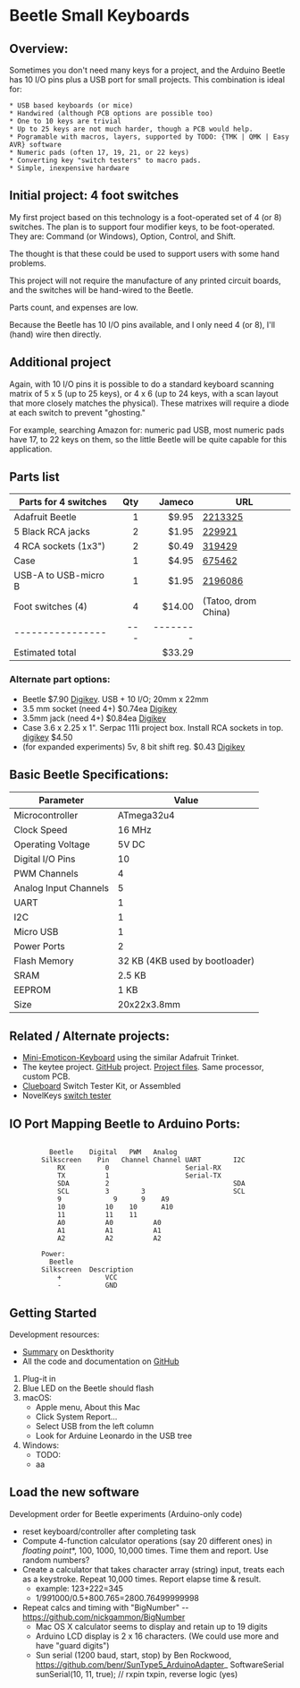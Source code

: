 # Beetle Small Keyboards

## Overview:

Sometimes you don't need many keys for a project, and the Arduino Beetle has 10
I/O pins plus a USB port for small projects. This combination is ideal for:

    * USB based keyboards (or mice)
    * Handwired (although PCB options are possible too)
    * One to 10 keys are trivial
    * Up to 25 keys are not much harder, though a PCB would help.
    * Pogramable with macros, layers, supported by TODO: {TMK | QMK | Easy AVR} software
    * Numeric pads (often 17, 19, 21, or 22 keys)
    * Converting key "switch testers" to macro pads.
    * Simple, inexpensive hardware

## Initial project: 4 foot switches

My first project based on this technology is a foot-operated set of 4 (or 8)
switches. The plan is to support four modifier keys, to be foot-operated. They
are: Command (or Windows), Option, Control, and Shift.

The thought is that these could be used to support users with some hand problems.

This project will not require the manufacture of any printed circuit boards, 
and the switches will be hand-wired to the Beetle.

Parts count, and expenses are low.

Because the Beetle has 10 I/O pins available, and I only need 4 (or 8), I'll
(hand) wire then directly.

## Additional project

Again, with 10 I/O pins it is possible to do a standard keyboard scanning matrix
of 5 x 5 (up to 25 keys), or 4 x 6 (up to 24 keys, with a scan layout that more
closely matches the physical). These matrixes will require a diode at each
switch to prevent "ghosting."

For example, searching Amazon for: numeric pad USB, most numeric pads have 17,
to 22 keys on them, so the little Beetle will be quite capable for this
application.


## Parts list




Parts for 4 switches|Qty| Jameco  |URL
--------------------|--:|--------:|----
Adafruit Beetle     | 1 | $9.95   | [2213325](https://www.jameco.com/z/DFR0282-DFRobot-Beetle-Microcontroller-Arduino-Compatible-_2213325.html)
5 Black RCA jacks   | 2 | $1.95   | [229921](https://www.jameco.com/z/JR1625BLK-Black-Plastic-RCA-Plug-Pack-of-5-_229921.html)
4 RCA sockets (1x3")| 2 | $0.49   | [319429](https://www.jameco.com/z/CA066-Velleman-RCA-Jacks-2-Stereo-Pairs-Red-Black-Nickel-Plated_319249.html)
Case                | 1 | $4.95   | [675462](https://www.jameco.com/z/111-BK-Serpac-Electronic-Enclosures-Enclosure-Black-111-Bk-Hi-Impact-Abs-Plastic_675462.html)
USB-A to USB-micro B| 1 | $1.95   | [2196086](https://www.jameco.com/z/IFA-A104-3-Foot-USB-micro-B-Data-Sync-Charging-Cable_2196086.html)
Foot switches (4)   | 4 | $14.00   | (Tatoo, drom China)
----------------    |---|-------- | 
Estimated total     |   |$33.29   | 

### Alternate part options:

* Beetle $7.90 [Digikey](https://www.digikey.com/product-detail/en/dfrobot/DFR0282/1738-1016-ND/6588438). USB + 10 I/O; 20mm x 22mm
* 3.5 mm socket (need 4+) $0.74ea [Digikey](https://www.digikey.com/product-detail/en/cui-inc/SJ1-3523N/CP1-3523N-ND/738689)
* 3.5mm jack (need 4+) $0.84ea  [Digikey](https://www.digikey.com/product-detail/en/cui-inc/MP3-3501/CP3-1005-ND/992141)
* Case 3.6 x 2.25 x 1". Serpac 111i project box. Install RCA sockets in top. 
[digikey](https://www.digikey.com/product-detail/en/serpac/110IBK/SR110-IB-ND/95415) $4.50
* (for expanded experiments) 5v, 8 bit shift reg. $0.43 [Digikey](https://www.digikey.com/product-detail/en/texas-instruments/SN74HC164N/296-8248-5-ND/376946)



## Basic Beetle Specifications:

  Parameter | Value
  ------------------|-------------
  Microcontroller		|		ATmega32u4
  Clock Speed		|		16 MHz
  Operating Voltage		|		5V DC
  Digital I/O Pins		|		10 
  PWM Channels		|		4 
  Analog Input Channels		|		5 
  UART		|		1 
  I2C		|		1 
  Micro USB		|		1 
  Power Ports		|		2 
  Flash Memory		|		 32 KB (4KB used by bootloader)
  SRAM		|		 2.5 KB
  EEPROM		|		 1 KB
  Size          |  20x22x3.8mm


## Related / Alternate projects:

* [Mini-Emoticon-Keyboard](http://www.instructables.com/id/Mini-Emoticon-Keyboard/
) using the similar Adafruit Trinket.
* The keytee project. [GitHub](https://github.com/trebb/keytee) project. 
[Project files](https://trebb.github.io/keytee/pcb.pdf). Same processor, custom PCB.
* [Clueboard](https://clueboard.co/parts/clueboard-switch-tester) Switch Tester
Kit, or Assembled  
* NovelKeys [switch tester](https://www.novelkeys.xyz/product-category/switchtesters/)

## IO Port Mapping Beetle to Arduino Ports:
```
        
          Beetle    Digital   PWM   Analog
        Silkscreen	  Pin   Channel Channel	UART	    I2C
            RX	        0	                Serial-RX
            TX	        1	                Serial-TX
            SDA	        2	                            SDA
            SCL	        3	     3	                    SCL
            9	          9	     9	  A9		
            10	        10	  10	  A10		
            11	        11	  11	        
            A0	        A0	        A0		
            A1	        A1	        A1		
            A2	        A2	        A2		

        Power:
          Beetle
        Silkscreen	Description
            +           VCC
            -           GND
```

## Getting Started

Development resources:

* [Summary](https://deskthority.net/wiki/Easy_AVR_USB_Keyboard_Firmware) on Deskthority
* All the code and documentation on [GitHub](https://github.com/dhowland/EasyAVR/releases)


1. Plug-it in
2. Blue LED on the Beetle should flash
3. macOS:
    - Apple menu, About this Mac
    - Click System Report...
    - Select USB from the left column
    - Look for Arduine Leonardo in the USB tree
4. Windows:
    - TODO: 
    - aa

## Load the new software


Development order for Beetle experiments (Arduino-only code)
  * reset keyboard/controller after completing task
  * Compute 4-function calculator operations (say 20 different ones) in *floating point**, 100, 1000, 10,000 times. Time them and report. Use random numbers?
  * Create a calculator that takes character array (string) input, treats each as a keystroke. Repeat 10,000 times. Report elapse time & result.
    * example: 123+222=345
    * 1/9*9*1000/0.5+800.765=2800.76499999998
  * Repeat calcs and timing with "BigNumber" -- https://github.com/nickgammon/BigNumber  
    * Mac OS X calculator seems to display and retain up to 19 digits
    * Arduino LCD display is 2 x 16 characters. (We could use more and have "guard digits")
    * Sun serial (1200 baud, start, stop) by Ben Rockwood, https://github.com/benr/SunType5_ArduinoAdapter_
      SoftwareSerial sunSerial(10, 11, true); // rxpin txpin, reverse logic (yes)

    
  
